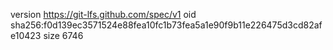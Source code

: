 version https://git-lfs.github.com/spec/v1
oid sha256:f0d139ec3571524e88fea10fc1b73fea5a1e90f9b11e226475d3cd82afe10423
size 6746
